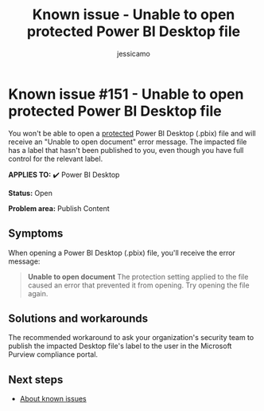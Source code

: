 ﻿---
title: Known issue - Unable to open protected Power BI Desktop file
description: A known issue is posted where you may be unable to open a protected Power BI Desktop file.
author: jessicamo
ms.author: mihart
ms.topic: troubleshooting  
ms.service: powerbi
ms.subservice: pbi-troubleshooting
ms.date: 05/16/2022
ms.custom: known-issue-151
---
# Known issue #151 - Unable to open protected Power BI Desktop file

You won't be able to open a [protected](/power-bi/enterprise/service-security-data-protection-overview) Power BI Desktop (.pbix) file and will receive an "Unable to open document" error message.  The impacted file has a label that hasn't been published to you, even though you have full control for the relevant label.

**APPLIES TO:** ✔️ Power BI Desktop

**Status:** Open

**Problem area:** Publish Content



## Symptoms

When opening a Power BI Desktop (.pbix) file, you'll receive the error message:
> **Unable to open document**
> The protection setting applied to the file caused an error that prevented it from opening. Try opening the file again.  

## Solutions and workarounds

The recommended workaround to ask your organization's security team to publish the impacted Desktop file's label to the user in the Microsoft Purview compliance portal.

## Next steps

- [About known issues](power-bi-known-issues.md)
